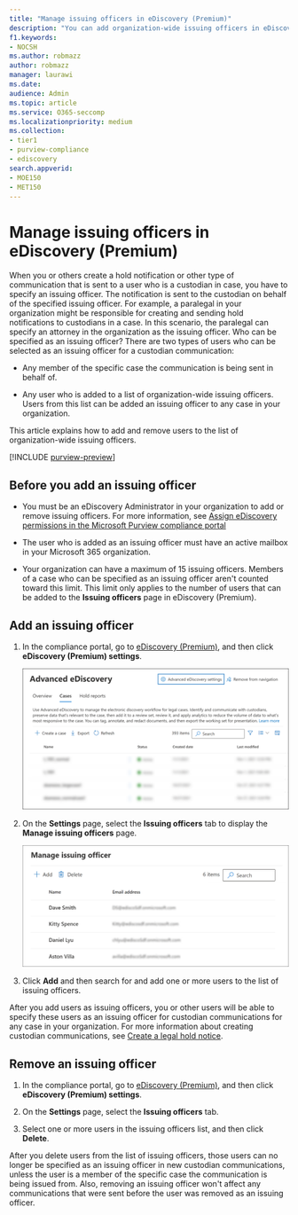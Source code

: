 ```yaml
---
title: "Manage issuing officers in eDiscovery (Premium)"
description: "You can add organization-wide issuing officers in eDiscovery (Premium) so they can be added to any custodial communication in any case in your organization."
f1.keywords:
- NOCSH
ms.author: robmazz
author: robmazz
manager: laurawi
ms.date: 
audience: Admin
ms.topic: article
ms.service: O365-seccomp
ms.localizationpriority: medium
ms.collection:
- tier1
- purview-compliance
- ediscovery 
search.appverid: 
- MOE150
- MET150
---
```


# Manage issuing officers in eDiscovery (Premium)

When you or others create a hold notification or other type of communication that is sent to a user who is a custodian in case, you have to specify an issuing officer. The notification is sent to the custodian on behalf of the specified issuing officer. For example, a paralegal in your organization might be responsible for creating and sending hold notifications to custodians in a case. In this scenario, the paralegal can specify an attorney in the organization as the issuing officer. Who can be specified as an issuing officer? There are two types of users who can be selected as an issuing officer for a custodian communication:

- Any member of the specific case the communication is being sent in behalf of.

- Any user who is added to a list of organization-wide issuing officers. Users from this list can be added an issuing officer to any case in your organization.

This article explains how to add and remove users to the list of organization-wide issuing officers.

[!INCLUDE [purview-preview](../includes/purview-preview.md)]

## Before you add an issuing officer

- You must be an eDiscovery Administrator in your organization to add or remove issuing officers. For more information, see [Assign eDiscovery permissions in the Microsoft Purview compliance portal](assign-ediscovery-permissions.md)  

- The user who is added as an issuing officer must have an active mailbox in your Microsoft 365 organization.

- Your organization can have a maximum of 15 issuing officers. Members of a case who can be specified as an issuing officer aren't counted toward this limit. This limit only applies to the number of users that can be added to the **Issuing officers** page in eDiscovery (Premium).

## Add an issuing officer

1. In the compliance portal, go to [eDiscovery (Premium)](https://go.microsoft.com/fwlink/p/?linkid=2173764), and then click **eDiscovery (Premium) settings**.

   ![Select eDiscovery (Premium) settings](..\media\HistoricalVersions1.png)

2. On the **Settings** page, select the **Issuing officers** tab to display the **Manage issuing officers** page.

   ![Issuing officers settings page.](..\media\AeDIssuingOfficers1.png)

3. Click **Add** and then search for and add one or more users to the list of issuing officers.

After you add users as issuing officers, you or other users will be able to specify these users as an issuing officer for custodian communications for any case in your organization. For more information about creating custodian communications, see [Create a legal hold notice](create-hold-notification.md).

## Remove an issuing officer

1. In the compliance portal, go to [eDiscovery (Premium)](https://go.microsoft.com/fwlink/p/?linkid=2173764), and then click **eDiscovery (Premium) settings**.

2. On the **Settings** page, select the **Issuing officers** tab.

3. Select one or more users in the issuing officers list, and then click **Delete**.

After you delete users from the list of issuing officers, those users can no longer be specified as an issuing officer in new custodian communications, unless the user is a member of the specific case the communication is being issued from. Also, removing an issuing officer won't affect any communications that were sent before the user was removed as an issuing officer.
